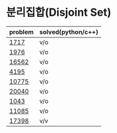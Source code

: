 # 분리집합(Disjoint Set)

|problem|solved(python/c++)|
|---|---|
|[1717](https://www.acmicpc.net/problem/1717)|v/o|
|[1976](https://www.acmicpc.net/problem/1976)|v/o|
|[16562](https://www.acmicpc.net/problem/16562)|v/o|
|[4195](https://www.acmicpc.net/problem/4195)|v/o|
|[10775](https://www.acmicpc.net/problem/10775)|v/o|
|[20040](https://www.acmicpc.net/problem/20040)|v/o|
|[1043](https://www.acmicpc.net/problem/1043)|v/o|
|[11085](https://www.acmicpc.net/problem/11085)|v/o|
|[17398](https://www.acmicpc.net/problem/17398)|v/v|

